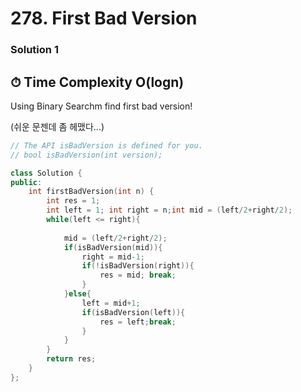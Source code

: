 # 278. First Bad Version


### Solution 1 

## ⏱ Time Complexity O(logn)

Using Binary Searchm find first bad version!

(쉬운 문젠데 좀 헤맸다...)

```cpp
// The API isBadVersion is defined for you.
// bool isBadVersion(int version);

class Solution {
public:
    int firstBadVersion(int n) {
        int res = 1;
        int left = 1; int right = n;int mid = (left/2+right/2);
        while(left <= right){
            
            mid = (left/2+right/2);
            if(isBadVersion(mid)){
                right = mid-1;
                if(!isBadVersion(right)){
                    res = mid; break;
                }
            }else{
                left = mid+1; 
                if(isBadVersion(left)){
                    res = left;break;
                }
            }
        }
        return res;
    }
};
```